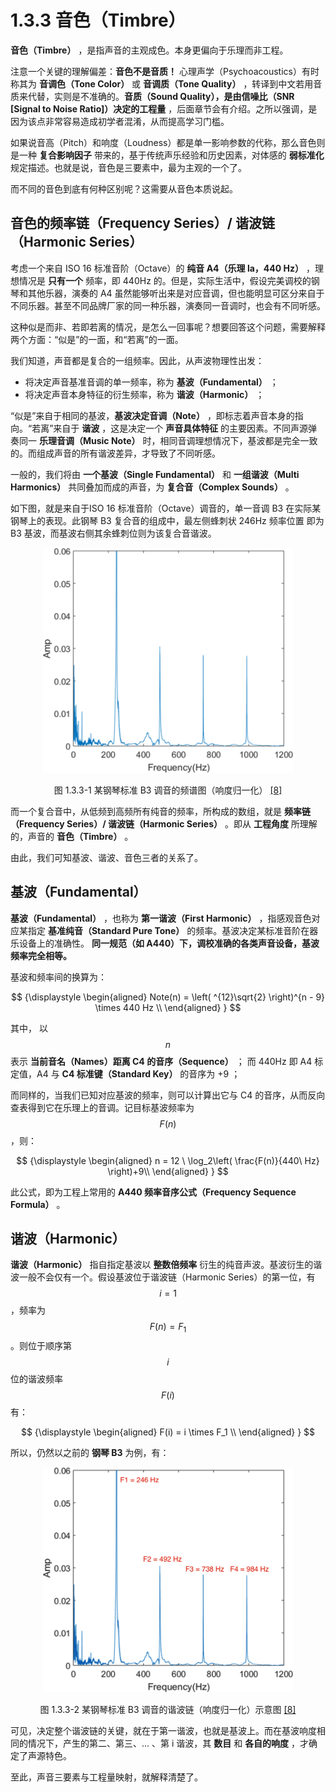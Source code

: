 
# 1.3.3 音色（Timbre）

**音色（Timbre）** ，是指声音的主观成色。本身更偏向于乐理而非工程。

注意一个关键的理解偏差：**音色不是音质！** 心理声学（Psychoacoustics）有时称其为 **音调色（Tone Color）** 或 **音调质（Tone Quality）** ，转译到中文若用音质来代替，实则是不准确的。**音质（Sound Quality），是由信噪比（SNR [Signal to Noise Ratio]）决定的工程量** ，后面章节会有介绍。之所以强调，是因为该点非常容易造成初学者混淆，从而提高学习门槛。

如果说音高（Pitch）和响度（Loudness）都是单一影响参数的代称，那么音色则是一种 **复合影响因子** 带来的，基于传统声乐经验和历史因素，对体感的 **弱标准化** 规定描述。也就是说，音色是三要素中，最为主观的一个了。

而不同的音色到底有何种区别呢？这需要从音色本质说起。

## **音色的频率链（Frequency Series）/ 谐波链（Harmonic Series）**

考虑一个来自 ISO 16 标准音阶（Octave）的 **纯音 A4（乐理 la，440 Hz）** ，理想情况是 **只有一个** 频率，即 440Hz 的。但是，实际生活中，假设完美调校的钢琴和其他乐器，演奏的 A4 虽然能够听出来是对应音调，但也能明显可区分来自于不同乐器。甚至不同品牌厂家的同一种乐器，演奏同一音调时，也会有不同听感。

这种似是而非、若即若离的情况，是怎么一回事呢？想要回答这个问题，需要解释两个方面：“似是”的一面，和“若离”的一面。

我们知道，声音都是复合的一组频率。因此，从声波物理性出发：

- 将决定声音基准音调的单一频率，称为 **基波（Fundamental）** ；
- 将决定声音本身特征的衍生频率，称为 **谐波（Harmonic）** ；

“似是”来自于相同的基波，**基波决定音调（Note）** ，即标志着声音本身的指向。“若离”来自于 **谐波** ，这是决定一个 **声音具体特征** 的主要因素。不同声源弹奏同一 **乐理音调（Music Note）** 时，相同音调理想情况下，基波都是完全一致的。而组成声音的所有谐波差异，才导致了不同听感。

一般的，我们将由 **一个基波（Single Fundamental）** 和 **一组谐波（Multi Harmonics）** 共同叠加而成的声音，为 **复合音（Complex Sounds）** 。

如下图，就是来自于ISO 16 标准音阶（Octave）调音的，单一音调 B3 在实际某钢琴上的表现。此钢琴 B3 复合音的组成中，最左侧蜂刺状 246Hz 频率位置 即为 B3 基波，而基波右侧其余蜂刺位则为该复合音谐波。

<center>
<figure>
   <img  
      width = "400" height = "360"
      src="../../Pictures/A-zoomed-view-for-the-spectrum-of-piano-note-B3.png" alt="">
    <figcaption>
      <p>图 1.3.3-1 某钢琴标准 B3 调音的频谱图（响度归一化） <a href="References_1.md">[8]</a></p>
   </figcaption>
</figure>
</center>

而一个复合音中，从低频到高频所有纯音的频率，所构成的数组，就是 **频率链（Frequency Series）/ 谐波链（Harmonic Series）** 。即从 **工程角度** 所理解的，声音的 **音色（Timbre）** 。

由此，我们可知基波、谐波、音色三者的关系了。

## **基波（Fundamental）**

**基波（Fundamental）** ，也称为 **第一谐波（First Harmonic）** ，指感观音色对应某指定 **基准纯音（Standard Pure Tone）** 的频率。基波决定某标准音阶在器乐设备上的准确性。 **同一规范（如 A440）下，调校准确的各类声音设备，基波频率完全相等。**

基波和频率间的换算为：

$$
{\displaystyle 
 \begin{aligned}
   Note(n) = \left( ^{12}\sqrt{2} \right)^{n - 9} \times 440 Hz \\
 \end{aligned}
}
$$

其中，
以 $$n$$ 表示 **当前音名（Names）距离 C4 的音序（Sequence）** ；
而 440Hz 即 A4 标定值，A4 与 **C4 标准键（Standard Key）** 的音序为 +9 ；

而同样的，当我们已知对应基波的频率，则可以计算出它与 C4 的音序，从而反向查表得到它在乐理上的音调。记目标基波频率为 $$F(n)$$ ，则：

$$
{\displaystyle 
 \begin{aligned}
   n = 12 \ \log_2\left( \frac{F(n)}{440\ Hz} \right)+9\\
 \end{aligned}
}
$$

此公式，即为工程上常用的 **A440 频率音序公式（Frequency Sequence Formula）** 。

## **谐波（Harmonic）**

**谐波（Harmonic）** 指自指定基波以 **整数倍频率** 衍生的纯音声波。基波衍生的谐波一般不会仅有一个。假设基波位于谐波链（Harmonic Series）的第一位，有 $$i = 1$$ ，频率为 $$F(n) = F_1$$ 。则位于顺序第 $$i$$ 位的谐波频率 $$F(i)$$ 有：

$$
{\displaystyle 
 \begin{aligned}
   F(i) =  i \times F_1 \\
 \end{aligned}
}
$$

所以，仍然以之前的 **钢琴 B3** 为例，有：

<center>
<figure>
   <img  
      width = "400" height = "360"
      src="../../Pictures/A-zoomed-view-for-the-spectrum-of-piano-note-B3_2.png" alt="">
    <figcaption>
      <p>图 1.3.3-2 某钢琴标准 B3 调音的谐波链（响度归一化）示意图 <a href="References_1.md">[8]</a></p>
   </figcaption>
</figure>
</center>

可见，决定整个谐波链的关键，就在于第一谐波，也就是基波上。而在基波响度相同的情况下，产生的第二、第三、... 、第 i 谐波，其 **数目** 和 **各自的响度** ，才确定了声源特色。

至此，声音三要素与工程量映射，就解释清楚了。


[ref]: References_1.md